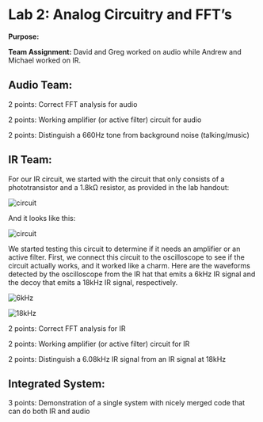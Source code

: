 #  Lab 2: Analog Circuitry and FFT’s

**Purpose:**

**Team Assignment:** David and Greg worked on audio while Andrew and Michael worked on IR.

## Audio Team:

2 points: Correct FFT analysis for audio

2 points: Working amplifier (or active filter) circuit for audio

2 points: Distinguish a 660Hz tone from background noise (talking/music)

## IR Team:

For our IR circuit, we started with the circuit that only consists of a phototransistor and a 1.8kΩ resistor, as provided in the lab handout:

![circuit](https://cei-lab.github.io/ece3400-2018/images/lab2_phototransistor_schem.png)

And it looks like this:

![circuit](https://user-images.githubusercontent.com/42748229/46548398-fa06c080-c89c-11e8-80ef-c81fa1885d85.png)

We started testing this circuit to determine if it needs an amplifier or an active filter. First, we connect this circuit to the oscilloscope to see if the circuit actually works, and it worked like a charm. Here are the waveforms detected by the oscilloscope from the IR hat that emits a 6kHz IR signal and the decoy that emits a 18kHz IR signal, respectively. 

![6kHz](https://user-images.githubusercontent.com/42748229/46548656-b2346900-c89d-11e8-9019-e88dd62f9795.jpeg)

![18kHz](https://user-images.githubusercontent.com/42748229/46548669-ba8ca400-c89d-11e8-93c9-38204cf12884.jpeg)





2 points: Correct FFT analysis for IR

2 points: Working amplifier (or active filter) circuit for IR

2 points: Distinguish a 6.08kHz IR signal from an IR signal at 18kHz

## Integrated System:

3 points: Demonstration of a single system with nicely merged code that can do both IR and audio
